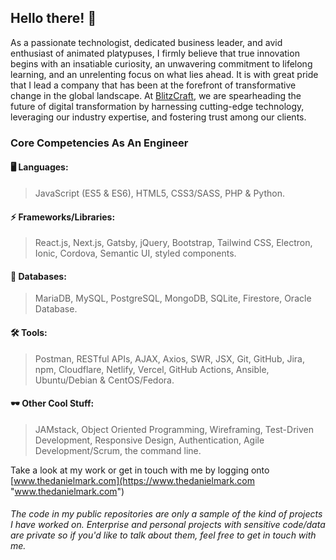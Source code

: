 ## Hello there! 👋

As a passionate technologist, dedicated business leader, and avid enthusiast of animated platypuses, I firmly believe that true innovation begins with an insatiable curiosity, an unwavering commitment to lifelong learning, and an unrelenting focus on what lies ahead. It is with great pride that I lead a company that has been at the forefront of transformative change in the global landscape. At [BlitzCraft](https://blitzcrafthq.com), we are spearheading the future of digital transformation by harnessing cutting-edge technology, leveraging our industry expertise, and fostering trust among our clients.

<!--I am consistently the go-to person for all the companies I've worked at to solve complex problems and deliver results that exceed expectations. I have spearheaded the development lifecycle of multiple commercially successful apps, from market research and ideation to technical architecting, development, to marketing strategy and release. Managed large, cross-functional teams to ensure the delivery of high-quality products that meet customer needs. I use advanced data science and statistical techniques to develop insightful reports, which have helped businesses make informed decisions and achieve their commercial goals.-->

<!-- As an IT expert with a proven track record of success, I have a talent for solving complex problems and delivering results that exceed expectations. I have overseen the development lifecycle of several apps, from market research and ideation to technical architecting, development, marketing strategy and release, ensuring the delivery of high-quality products that meet customer needs. By analyzing data using statistical techniques and developing insightful reports, I have helped businesses make data-driven decisions and achieve their commercial goals. -->

<!-- I&apos;m a software engineer with over 4 years of professional experience plus another 5 years of tinkering with code and trying to build something cool (ergo projects that I hope no one will ever see again xD). I focus on Enterprise Systems, Cloud Computing and Highly Scalable Web Applications. Some of my previous stints include [MixSpace Cloud](https://mixspace.xyz), [Pattarai](https://pattarai.in) and [Stratforge](https://stratforge.com). I currently run NFTconomy - a deep-tech data analytics start-up based out of Chennai, India. -->

<!-- Oh and I also own an internet company called [MixSpace Internet Services](https://mixspace.io) which I founded back in December 2019 and help run a technical club named [Pattarai](http://pattarai.in "www.pattarai.in") in college. -->

### Core Competencies As An Engineer
#### 🖥️ Languages:
>JavaScript (ES5 & ES6), HTML5, CSS3/SASS, PHP & Python.

#### ⚡ Frameworks/Libraries:
> React.js, Next.js, Gatsby, jQuery, Bootstrap, Tailwind CSS, Electron, Ionic, Cordova, Semantic UI, styled components.

#### 💾 Databases:
>MariaDB, MySQL, PostgreSQL, MongoDB, SQLite, Firestore, Oracle Database.

#### 🛠️ Tools:
>Postman, RESTful APIs, AJAX, Axios, SWR, JSX, Git, GitHub, Jira, npm, Cloudflare, Netlify, Vercel, GitHub Actions, Ansible, Ubuntu/Debian & CentOS/Fedora.

#### 🕶️ Other Cool Stuff:
>JAMstack, Object Oriented Programming, Wireframing, Test-Driven Development, Responsive Design, Authentication, Agile Development/Scrum, the command line.

Take a look at my work or get in touch with me by logging onto [www.thedanielmark.com](https://www.thedanielmark.com "www.thedanielmark.com")

###### The code in my public repositories are only a sample of the kind of projects I have worked on. Enterprise and personal projects with sensitive code/data are private so if you'd like to talk about them, feel free to get in touch with me.
